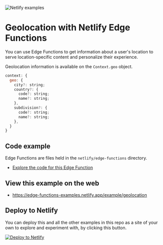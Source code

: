 ![Netlify examples](https://user-images.githubusercontent.com/5865/159468750-df1c2783-39b2-40da-9c0f-971f72a7ea3f.png)

# Geolocation with Netlify Edge Functions

You can use Edge Functions to get information about a user's location to serve location-specific content and personalize
their experience.

Geolocation information is available on the `Context.geo` object.

```javascript
context: {
  geo: {
    city?: string;
    country?: {
      code?: string;
      name?: string;
    },
    subdivision?: {
      code?: string;
      name?: string;
    },
  }
}
```

## Code example

Edge Functions are files held in the `netlify/edge-functions` directory.

- [Explore the code for this Edge Function](../../netlify/edge-functions/geolocation.ts)

## View this example on the web

- https://edge-functions-examples.netlify.app/example/geolocation

## Deploy to Netlify

You can deploy this and all the other examples in this repo as a site of your own to explore and experiment with, by
clicking this button.

[![Deploy to Netlify](https://www.netlify.com/img/deploy/button.svg)](https://app.netlify.com/start/deploy?repository=https://github.com/netlify/edge-functions-examples&utm_campaign=devex&utm_source=edge-functions-examples&utm_medium=web&utm_content=Deploy%20Edge%20Functions%20Examples%20to%20Netlify)
